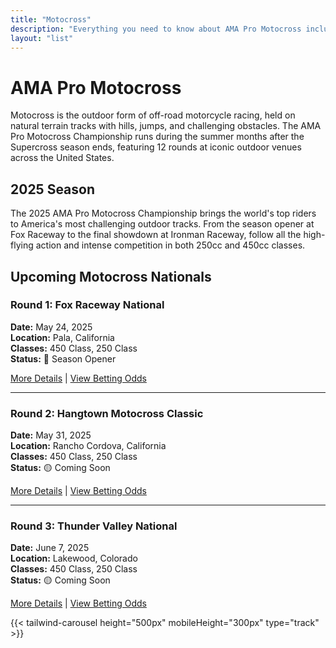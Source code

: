 ```yaml
---
title: "Motocross"
description: "Everything you need to know about AMA Pro Motocross including schedules, results, and standings."
layout: "list"
---
```


# AMA Pro Motocross

Motocross is the outdoor form of off-road motorcycle racing, held on natural terrain tracks with hills, jumps, and challenging obstacles. The AMA Pro Motocross Championship runs during the summer months after the Supercross season ends, featuring 12 rounds at iconic outdoor venues across the United States.

## 2025 Season

The 2025 AMA Pro Motocross Championship brings the world's top riders to America's most challenging outdoor tracks. From the season opener at Fox Raceway to the final showdown at Ironman Raceway, follow all the high-flying action and intense competition in both 250cc and 450cc classes.

## Upcoming Motocross Nationals

### Round 1: Fox Raceway National
**Date:** May 24, 2025  
**Location:** Pala, California  
**Classes:** 450 Class, 250 Class  
**Status:** 🏁 Season Opener  

[More Details](/races/motocross/fox-raceway-2025/) | [View Betting Odds](/betting/odds/fox-raceway-2025/)

---

### Round 2: Hangtown Motocross Classic
**Date:** May 31, 2025  
**Location:** Rancho Cordova, California  
**Classes:** 450 Class, 250 Class  
**Status:** 🟡 Coming Soon  

[More Details](/races/motocross/hangtown-2025/) | [View Betting Odds](/betting/odds/hangtown-2025/)

---

### Round 3: Thunder Valley National
**Date:** June 7, 2025  
**Location:** Lakewood, Colorado  
**Classes:** 450 Class, 250 Class  
**Status:** 🟡 Coming Soon  

[More Details](/races/motocross/thunder-valley-2025/) | [View Betting Odds](/betting/odds/thunder-valley-2025/)

{{< tailwind-carousel height="500px" mobileHeight="300px" type="track" >}}